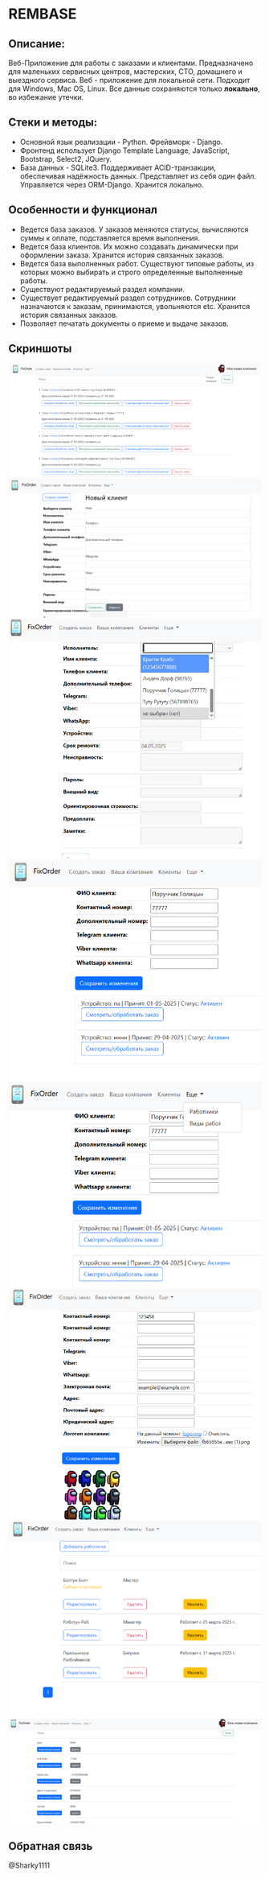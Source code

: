 # REMBASE

## Описание:
Веб-Приложение для работы с заказами и клиентами. Предназначено для маленьких сервисных центров, мастерских, СТО, домашнего и выездного сервиса. Веб - приложение для локальной сети. Подходит для Windows, Mac OS, Linux. Все данные сохраняются только **локально**, во избежание утечки. 

## Стеки и методы:
- Основной язык реализации - Python. Фрейвморк -  Django. 
- Фронтенд использует Django Template Language, JavaScript,  Bootstrap, Select2, JQuery. 
- База данных - SQLite3. Поддерживает ACID-транзакции, обеспечивая надёжность данных. Представляет из себя один файл. Управляется через ORM-Django. Хранится локально. 

## Особенности и функционал
- Ведется база заказов. У заказов меняются статусы, вычисляются суммы к оплате, подставляется время выполнения.
- Ведется база клиентов. Их можно создавать динамически при оформлении заказа. Хранится история связанных заказов.
- Ведется база выполненных работ. Существуют типовые работы, из которых можно выбирать и строго определенные выполненные работы.
- Существуют редактируемый раздел компании.
- Существует редактируемый раздел сотрудников. Сотрудники назначаются к заказам, принимаются, увольняются etc. Хранится история связанных заказов.
- Позволяет печатать документы о приеме и выдаче заказов.

## Скриншоты
![Screeshots of app](/assets/images/01.png)
![Screeshots of app](/assets/images/02.png)
![Screeshots of app](/assets/images/03.png)
![Screeshots of app](/assets/images/04.png)
![Screeshots of app](/assets/images/05.png)
![Screeshots of app](/assets/images/06.png)
![Screeshots of app](/assets/images/07.png)
![Screeshots of app](/assets/images/08.png)

## Обратная связь
@Sharky1111
